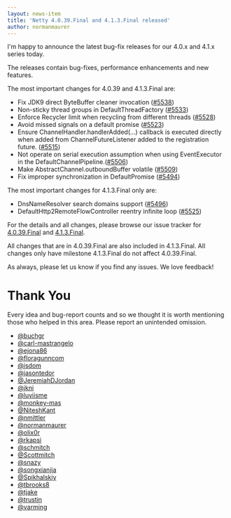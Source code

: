 ```yaml
---
layout: news-item
title: 'Netty 4.0.39.Final and 4.1.3.Final released'
author: normanmaurer
---
```


I'm happy to announce the latest bug-fix releases for our 4.0.x and 4.1.x series today.

The releases contain bug-fixes, performance enhancements and new features.

The most important changes for 4.0.39 and 4.1.3.Final are:

* Fix JDK9 direct ByteBuffer cleaner invocation ([#5538](https://github.com/netty/netty/pull/5538))
* Non-sticky thread groups in DefaultThreadFactory ([#5533](https://github.com/netty/netty/pull/5533))
* Enforce Recycler limit when recycling from different threads ([#5528](https://github.com/netty/netty/pull/5528))
* Avoid missed signals on a default promise ([#5523](https://github.com/netty/netty/pull/5523))
* Ensure ChannelHandler.handlerAdded(...) callback is executed directly when added from ChannelFutureListener added to the registration future. ([#5515](https://github.com/netty/netty/pull/5515))
* Not operate on serial execution assumption when using EventExecutor in the DefaultChannelPipeline.([#5506](https://github.com/netty/netty/pull/5506))
* Make AbstractChannel.outboundBuffer volatile ([#5509](https://github.com/netty/netty/pull/5509))
* Fix improper synchronization in DefaultPromise ([#5494](https://github.com/netty/netty/pull/5494))

The most important changes for 4.1.3.Final only are:

* DnsNameResolver search domains support ([#5496](https://github.com/netty/netty/pull/5496))
* DefaultHttp2RemoteFlowController reentry infinite loop ([#5525](https://github.com/netty/netty/pull/5525))

For the details and all changes, please browse our issue tracker for [4.0.39.Final](https://github.com/netty/netty/milestone/146?closed=1) and [4.1.3.Final](https://github.com/netty/netty/milestone/145?closed=1).

All changes that are in 4.0.39.Final are also included in 4.1.3.Final. All changes only have milestone 4.1.3.Final
do not affect 4.0.39.Final.

As always, please let us know if you find any issues. We love feedback!

# Thank You

Every idea and bug-report counts and so we thought it is worth mentioning those who helped in this area. Please report an unintended omission.

* [@buchgr](https://github.com/buchgr)
* [@carl-mastrangelo](https://github.com/carl-mastrangelo)
* [@ejona86](https://github.com/ejona86)
* [@floragunncom](https://github.com/floragunncom)
* [@isdom](https://github.com/isdom)
* [@jasontedor](https://github.com/jasontedor)
* [@JeremiahDJordan](https://github.com/JeremiahDJordan)
* [@jkni](https://github.com/jkni)
* [@luyiisme](https://github.com/luyiisme)
* [@monkey-mas](https://github.com/monkey-mas)
* [@NiteshKant](https://github.com/NiteshKant)
* [@nmittler](https://github.com/nmittler)
* [@normanmaurer](https://github.com/normanmaurer)
* [@olix0r](https://github.com/olix0r)
* [@rkapsi](https://github.com/rkapsi)
* [@schmitch](https://github.com/schmitch)
* [@Scottmitch](https://github.com/Scottmitch)
* [@snazy](https://github.com/snazy)
* [@songxianjia](https://github.com/songxianjia)
* [@Spikhalskiy](https://github.com/Spikhalskiy)
* [@tbrooks8](https://github.com/tbrooks8)
* [@tjake](https://github.com/tjake)
* [@trustin](https://github.com/trustin)
* [@varming](https://github.com/varming)
